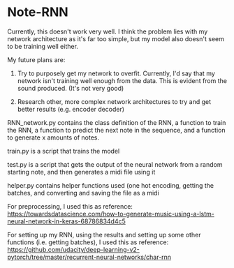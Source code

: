 # Note-RNN

Currently, this doesn't work very well. I think the problem lies with my network architecture as it's far too simple, but my model also doesn't seem to be training well either.

My future plans are:
1) Try to purposely get my network to overfit. Currently, I'd say that my network isn't training well enough from the data. This is evident from the sound produced. (It's not very good)

2) Research other, more complex network architectures to try and get better results (e.g. encoder decoder)

RNN_network.py contains the class definition of the RNN, a function to train the RNN, a function to predict the next note in the sequence, and a function to generate x amounts of notes.

train.py is a script that trains the model

test.py is a script that gets the output of the neural network from a random starting note, and then generates a midi file using it

helper.py contains helper functions used (one hot encoding, getting the batches, and converting and saving the file as a midi 

For preprocessing, I used this as reference:
https://towardsdatascience.com/how-to-generate-music-using-a-lstm-neural-network-in-keras-68786834d4c5

For setting up my RNN, using the results and setting up some other functions (i.e. getting batches), I used this as reference:
https://github.com/udacity/deep-learning-v2-pytorch/tree/master/recurrent-neural-networks/char-rnn
